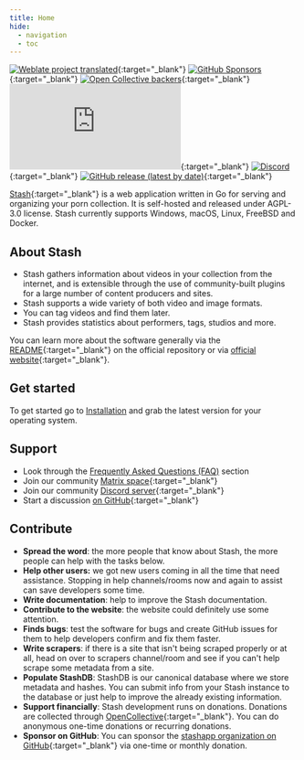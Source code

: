 ```yaml
---
title: Home
hide:
  - navigation
  - toc
---
```


[![Weblate project translated](https://img.shields.io/weblate/progress/stash?server=https://translate.codeberg.org&style=for-the-badge&logo=weblate)](https://translate.codeberg.org/projects/stash/stash){:target="_blank"}
[![GitHub Sponsors](https://img.shields.io/github/sponsors/stashapp?logo=github&style=for-the-badge)](https://github.com/sponsors/stashapp){:target="_blank"}
[![Open Collective backers](https://img.shields.io/opencollective/backers/stashapp?logo=opencollective&style=for-the-badge)](https://opencollective.com/stashapp){:target="_blank"}
[![Matrix](https://img.shields.io/matrix/stashapp:unredacted.org?logo=matrix&server_fqdn=matrix.org&style=for-the-badge)](https://matrix.to/#/#stashapp:unredacted.org){:target="_blank"}
[![Discord](https://img.shields.io/discord/559159668438728723.svg?logo=discord&style=for-the-badge)](https://discord.gg/2TsNFKt){:target="_blank"}
[![GitHub release (latest by date)](https://img.shields.io/github/v/release/stashapp/stash?logo=github&style=for-the-badge)](https://github.com/stashapp/stash/releases/latest){:target="_blank"}

[Stash](https://stashapp.cc){:target="_blank"} is a web application written in Go for serving and organizing your porn collection. It is self-hosted and released under AGPL-3.0 license. Stash currently supports Windows, macOS, Linux, FreeBSD and Docker.

## About Stash

- Stash gathers information about videos in your collection from the internet, and is extensible through the use of community-built plugins for a large number of content producers and sites.
- Stash supports a wide variety of both video and image formats.
- You can tag videos and find them later.
- Stash provides statistics about performers, tags, studios and more.

You can learn more about the software generally via the [README](https://github.com/stashapp/stash/blob/master/README.md){:target="_blank"} on the official repository or via [official website](https://stashapp.cc){:target="_blank"}.

## Get started

To get started go to [Installation](/installation) and grab the latest version for your operating system.

## Support

- Look through the [Frequently Asked Questions (FAQ)](/faq) section
- Join our community [Matrix space](https://matrix.to/#/#stashapp:unredacted.org){:target="_blank"}
- Join our community [Discord server](https://discord.gg/2TsNFKt){:target="_blank"}
- Start a discussion [on GitHub](https://github.com/stashapp/stash/discussions){:target="_blank"}

## Contribute

- **Spread the word**: the more people that know about Stash, the more people can help with the tasks below.
- **Help other users:** we got new users coming in all the time that need assistance. Stopping in help channels/rooms now and again to assist can save developers some time.
- **Write documentation**: help to improve the Stash documentation.
- **Contribute to the website**: the website could definitely use some attention.
- **Finds bugs**: test the software for bugs and create GitHub issues for them to help developers confirm and fix them faster.
- **Write scrapers**: if there is a site that isn't being scraped properly or at all, head on over to scrapers channel/room and see if you can't help scrape some metadata from a site.
- **Populate StashDB**: StashDB is our canonical database where we store metadata and hashes. You can submit info from your Stash instance to the database or just help to improve the already existing information.
- **Support financially**: Stash development runs on donations. Donations are collected through [OpenCollective](https://opencollective.com/stashapp){:target="_blank"}. You can do anonymous one-time donations or recurring donations.
- **Sponsor on GitHub**: You can sponsor the [stashapp organization on GitHub](https://github.com/sponsors/stashapp){:target="_blank"} via one-time or monthly donation. 
